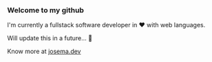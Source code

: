 <h3> Welcome to my github </h3>

I'm currently a fullstack software developer in ❤️ with web languages.

Will update this in a future... 🔧

Know more at [josema.dev](https://josema.dev/)

<!--
**raykrai/raykrai** is a ✨ _special_ ✨ repository because its `README.md` (this file) appears on your GitHub profile.

Here are some ideas to get you started:

- 🔭 I’m currently working on ...
- 🌱 I’m currently learning ...
- 👯 I’m looking to collaborate on ...
- 🤔 I’m looking for help with ...
- 💬 Ask me about ...
- 📫 How to reach me: ...
- 😄 Pronouns: ...
- ⚡ Fun fact: ...
-->
